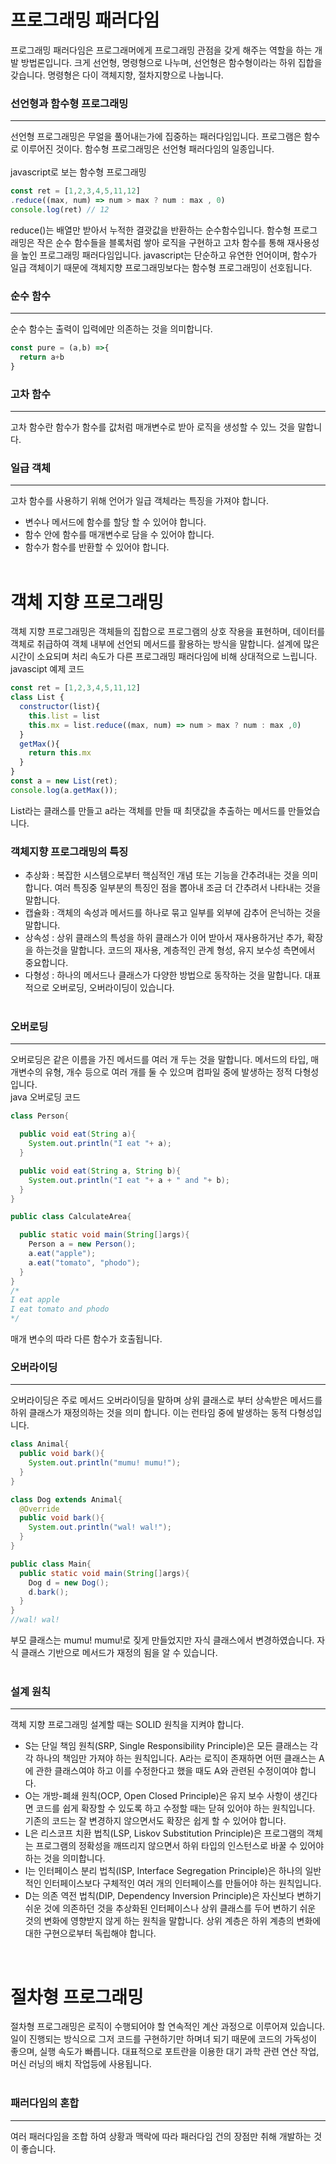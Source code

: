 # 프로그래밍 패러다임
프로그래밍 패러다임은 프로그래머에게 프로그래밍 관점을 갖게 해주는 역할을 하는 개발 방법론입니다. 크게 선언형, 명령형으로 나누며, 선언형은 함수형이라는 하위 집합을 갖습니다. 명령형은 다이 객체지향, 절차지향으로 나눕니다.

### 선언형과 함수형 프로그래밍
***
선언형 프로그래밍은 무얼을 풀어내는가에 집중하는 패러다임입니다. 프로그램은 함수로 이루어진 것이다. 함수형 프로그래밍은 선언형 패러다임의 일종입니다.
<br><br>
javascript로 보는 함수형 프로그래밍
```javascript
const ret = [1,2,3,4,5,11,12]
.reduce((max, num) => num > max ? num : max , 0)
console.log(ret) // 12
```
reduce()는 배열만 받아서 누적한 결괏값을 반환하는 순수함수입니다. 함수형 프로그래밍은 작은 순수 함수들을 블록처럼 쌓아 로직을 구현하고 고차 함수를 통해 재사용성을 높인 프로그래밍 패러다임입니다. javascript는 단순하고 유연한 언어이며, 함수가 일급 객체이기 때문에 객체지향 프로그래밍보다는 함수형 프로그래밍이 선호됩니다.

### 순수 함수 
***
순수 함수는 출력이 입력에만 의존하는 것을 의미합니다.
```javascript
const pure = (a,b) =>{
  return a+b
}
```

### 고차 함수
***
고차 함수란 함수가 함수를 값처럼 매개변수로 받아 로직을 생성할 수 있느 것을 말합니다.

### 일급 객체
***
고차 함수를 사용하기 위해 언어가 일급 객체라는 특징을 가져야 합니다.
<br>
* 변수나 메서드에 함수를 할당 할 수 있어야 합니다.
* 함수 안에 함수를 매개변수로 담을 수 있어야 합니다.
* 함수가 함수를 반환할 수 있어야 합니다.
<br><br>

# 객체 지향 프로그래밍
객체 지향 프로그래밍은 객체들의 집합으로 프로그램의 상호 작용을 표현하며, 데이터를 객체로 취급하여 객체 내부에 선언되 메서드를 활용하는 방식을 말합니다. 설계에 많은 시간이 소요되며 처리 속도가 다른 프로그래밍 패러다임에 비해 상대적으로 느립니다.
<br>
javascipt 예제 코드
```javascript
const ret = [1,2,3,4,5,11,12]
class List {
  constructor(list){
    this.list = list
    this.mx = list.reduce((max, num) => num > max ? num : max ,0)
  }
  getMax(){
    return this.mx
  }
}
const a = new List(ret);
console.log(a.getMax());
```
List라는 클래스를 만들고 a라는 객체를 만들 때 최댓값을 추출하는 메서드를 만들었습니다.

### 객체지향 프로그래밍의 특징
* 추상화 : 복잡한 시스템으로부터 핵심적인 개념 또는 기능을 간추려내는 것을 의미합니다. 여러 특징중 일부분의 특징인 점을 뽑아내 조금 더 간추려서 나타내는 것을 말합니다.
* 캡슐화 : 객체의 속성과 메서드를 하나로 묶고 일부를 외부에 감추어 은닉하는 것을 말합니다.
* 상속성 : 상위 클래스의 특성을 하위 클래스가 이어 받아서 재사용하거난 추가, 확장을 하는것을 말합니다. 코드의 재사용, 계층적인 관계 형성, 유지 보수성 측면에서 중요합니다.
* 다형성 : 하나의 메서드나 클래스가 다양한 방법으로 동작하는 것을 말합니다. 대표적으로 오버로딩, 오버라이딩이 있습니다. 
<br><br>
### 오버로딩
***
오버로딩은 같은 이름을 가진 메서드를 여러 개 두는 것을 말합니다. 메서드의 타입, 매개변수의 유형, 개수 등으로 여러 개를 둘 수 있으며 컴파일 중에 발생하는 정적 다형성입니다.
<br>java 오버로딩 코드
```java
class Person{

  public void eat(String a){
    System.out.println("I eat "+ a);
  }

  public void eat(String a, String b){
    System.out.println("I eat "+ a + " and "+ b);
  }
}

public class CalculateArea{

  public static void main(String[]args){
    Person a = new Person();
    a.eat("apple");
    a.eat("tomato", "phodo");
  }
}
/*
I eat apple
I eat tomato and phodo
*/
```
매개 변수의 따라 다른 함수가 호출됩니다.

### 오버라이딩
***
오버라이딩은 주로 메서드 오버라이딩을 말하며 상위 클래스로 부터 상속받은 메서드를 하위 클래스가 재정의하는 것을 의미 합니다. 이는 런타임 중에 발생하는 동적 다형성입니다.
```java
class Animal{
  public void bark(){
    System.out.println("mumu! mumu!");
  }
}

class Dog extends Animal{
  @Override
  public void bark(){
    System.out.println("wal! wal!");
  }
}

public class Main{
  public static void main(String[]args){
    Dog d = new Dog();
    d.bark();
  }
}
//wal! wal!
```
부모 클래스는 mumu! mumu!로 짖게 만들었지만 자식 클래스에서 변경하였습니다. 자식 클래스 기반으로 메서드가 재정의 됨을 알 수 있습니다.
<br>
<br>
### 설계 원칙
***
객체 지향 프로그래밍 설계할 때는 SOLID 원칙을 지켜야 합니다.
* S는 단일 책임 원칙(SRP, Single Responsibility Principle)은 모든 클래스는 각각 하나의 책임만 가져야 하는 원칙입니다. A라는 로직이 존재하면 어떤 클래스는 A에 관한 클래스여야 하고 이를 수정한다고 했을 때도 A와 관련된 수정이여야 합니다.
* O는 개방-폐쇄 원칙(OCP, Open Closed Principle)은 유지 보수 사항이 생긴다면 코드를 쉽게 확장할 수 있도록 하고 수정할 때는 닫혀 있어야 하는 원칙입니다. 기존의 코드는 잘 변경하지 않으면서도 확장은 쉽게 할 수 있어야 합니다.
* L은 리스코프 치환 법칙(LSP, Liskov Substitution Principle)은 프로그램의 객체는 프로그램의 정확성을 깨뜨리지 않으면서 하위 타입의 인스턴스로 바꿀 수 있어야 하는 것을 의미합니다.
* I는 인터페이스 분리 법칙(ISP, Interface Segregation Principle)은 하나의 일반적인 인터페이스보다 구체적인 여러 개의 인터페이스를 만들어야 하는 원칙입니다.
* D는 의존 역전 법칙(DIP, Dependency Inversion Principle)은 자신보다 변하기 쉬운 것에 의존하던 것을 추상화된 인터페이스나 상위 클래스를 두어 변하기 쉬운 것의 변화에 영향받지 않게 하는 원칙을 말합니다. 상위 계층은 하위 계층의 변화에 대한 구현으로부터 독립해야 합니다.

<br>

# 절차형 프로그래밍
절차형 프로그래밍은 로직이 수행되어야 할 연속적인 계산 과정으로 이루어져 있습니다. 일이 진행되는 방식으로 그저 코드를 구현하기만 하며녀 되기 때문에 코드의 가독성이 좋으며, 실행 속도가 빠릅니다. 대표적으로 포트란을 이용한 대기 과학 관련 연산 작업, 머신 러닝의 배치 작업등에 사용됩니다.
<br><br>


### 패러다임의 혼합
***
여러 패러다임을 조합 하여 상황과 맥락에 따라 패러다임 건의 장점만 취해 개발하는 것이 좋습니다. 